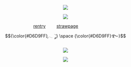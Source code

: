 <p align="center"
  
 ![](https://files.catbox.moe/129vm9.png)
<p align="center"
 
 ![](https://komarev.com/ghpvc/?username=your-github-username&color=D6D9FF&label=freaks&abbreviated=true)
<p align="center"
  
‎[rentry](https://rentry.co/twohundredshots)‎ ‎ ‎ ‎ ‎  ‎ ‎ ‎ ‎ [strawpage](https://spireofdeciet.straw.page/)‎ ‎ ‎ ‎ ‎ ‎ ‎ ‎ ‎ ‎ ‎ ‎ ‎ ‎ ‎ ‎ ‎ $${\color{#D6D9FF}ִֶָ𓂃 ࣪ ִֶָ་༘} \space {\color{#D6D9FF}࿐}$$
<p align="center"

 ![](https://files.catbox.moe/isfhju.png)
 <p align="center"
 
  ![](https://files.catbox.moe/1jocc7.png)
<p align="center"
